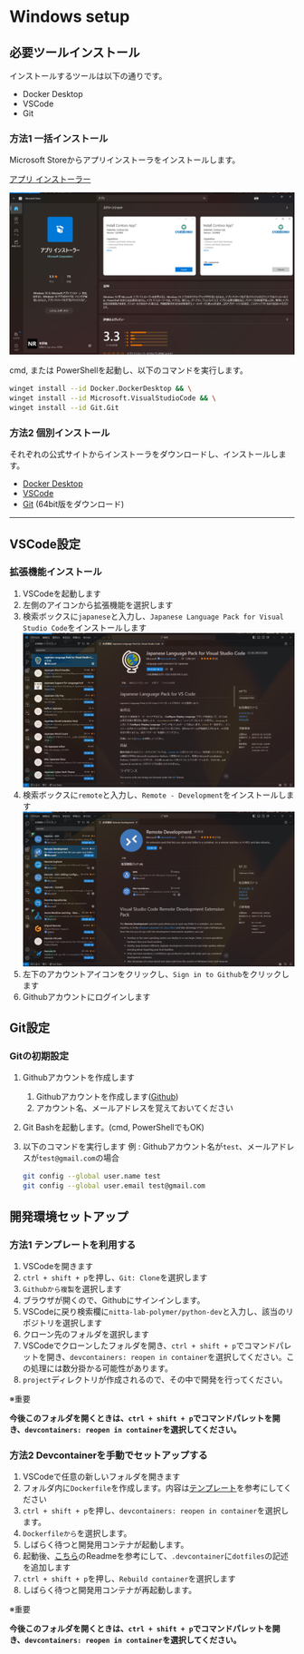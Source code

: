# Windows setup

## 必要ツールインストール

インストールするツールは以下の通りです。

- Docker Desktop
- VSCode
- Git

### 方法1 一括インストール

Microsoft Storeからアプリインストーラをインストールします。

[アプリ インストーラー](https://www.microsoft.com/store/productId/9NBLGGH4NNS1?ocid=pdpshare)

![Alt text](img/winget.png)

cmd, または PowerShellを起動し、以下のコマンドを実行します。

```bash
winget install --id Docker.DockerDesktop && \
winget install --id Microsoft.VisualStudioCode && \
winget install --id Git.Git
```

### 方法2 個別インストール

それぞれの公式サイトからインストーラをダウンロードし、インストールします。

- [Docker Desktop](https://www.docker.com/products/docker-desktop)
- [VSCode](https://code.visualstudio.com/)
- [Git](https://git-scm.com/download/win) (64bit版をダウンロード)

---

## VSCode設定

### 拡張機能インストール

1. VSCodeを起動します
2. 左側のアイコンから拡張機能を選択します
3. 検索ボックスに`japanese`と入力し、`Japanese Language Pack for Visual Studio Code`をインストールします　![Alt text](img/jpLangPack.png)
4. 検索ボックスに`remote`と入力し、`Remote - Development`をインストールします　![Alt text](img/remote.png)
5. 左下のアカウントアイコンをクリックし、`Sign in to Github`をクリックします
6. Githubアカウントにログインします

## Git設定

### Gitの初期設定

1. Githubアカウントを作成します
    1. Githubアカウントを作成します([Github](https://github.co.jp/))
    2. アカウント名、メールアドレスを覚えておいてください
2. Git Bashを起動します。(cmd, PowerShellでもOK)
3. 以下のコマンドを実行します
    例 : Githubアカウント名が`test`、メールアドレスが`test@gmail.com`の場合

    ```bash
    git config --global user.name test
    git config --global user.email test@gmail.com
    ```

## 開発環境セットアップ

### 方法1 テンプレートを利用する

1. VSCodeを開きます
2. `ctrl + shift + p`を押し、`Git: Clone`を選択します
3. `Githubから複製`を選択します
4. ブラウザが開くので、Githubにサインインします。
5. VSCodeに戻り検索欄に`nitta-lab-polymer/python-dev`と入力し、該当のリポジトリを選択します
6. クローン先のフォルダを選択します
7. VSCodeでクローンしたフォルダを開き、`ctrl + shift + p`でコマンドパレットを開き、`devcontainers: reopen in container`を選択してください。この処理には数分掛かる可能性があります。
8. `project`ディレクトリが作成されるので、その中で開発を行ってください。

※重要

**今後このフォルダを開くときは、`ctrl + shift + p`でコマンドパレットを開き、`devcontainers: reopen in container`を選択してください。**

### 方法2 Devcontainerを手動でセットアップする

1. VSCodeで任意の新しいフォルダを開きます
2. フォルダ内に`Dockerfile`を作成します。内容は[テンプレート](https://github.com/nitta-lab-polymer/python-dev)を参考にしてください
3. `ctrl + shift + p`を押し、`devcontainers: reopen in container`を選択します。
4. `Dockerfileから`を選択します。
5. しばらく待つと開発用コンテナが起動します。
6. 起動後、[こちら](https://github.com/nitta-lab-polymer/dotfiles)のReadmeを参考にして、`.devcontainer`に`dotfiles`の記述を追加します
7. `ctrl + shift + p`を押し、`Rebuild container`を選択します
8. しばらく待つと開発用コンテナが再起動します。

※重要

**今後このフォルダを開くときは、`ctrl + shift + p`でコマンドパレットを開き、`devcontainers: reopen in container`を選択してください。**
